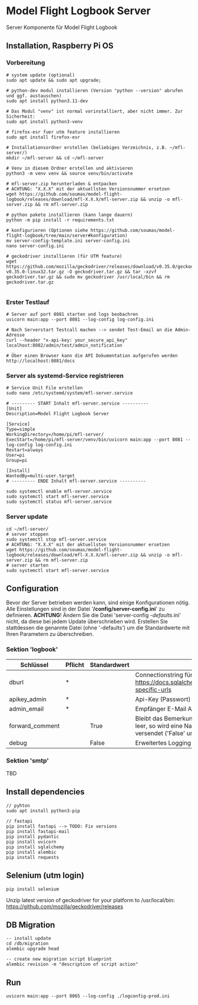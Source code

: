 # Model Flight Logbook Server

Server Komponente für Model Flight Logbook

## Installation, Raspberry Pi OS

### Vorbereitung
```shell
# system update (optional)
sudo apt update && sudo apt upgrade;

# python-dev modul installieren (Version "python --version" abrufen und ggf. austauschen)
sudo apt install python3.11-dev

# Das Modul "venv" ist normal vorinstalliert, aber nicht immer. Zur Sicherheit:
sudo apt install python3-venv

# firefox-esr fuer utm feature installieren
sudo apt install firefox-esr

# Installationsordner erstellen (beliebiges Verzeichnis, z.B. ~/mfl-server/)
mkdir ~/mfl-server && cd ~/mfl-server

# Venv in diesem Ordner erstellen und aktivieren
python3 -m venv venv && source venv/bin/activate

# mfl-server.zip herunterladen & entpacken
# ACHTUNG: "X.X.X" mit der aktuellsten Versionsnummer ersetzen
wget https://github.com/soumas/model-flight-logbook/releases/download/mfl-X.X.X/mfl-server.zip && unzip -o mfl-server.zip && rm mfl-server.zip

# python pakete installieren (kann lange dauern)
python -m pip install -r requirements.txt

# konfigurieren (Optionen siehe https://github.com/soumas/model-flight-logbook/tree/main/server#konfiguration)
mv server-config-template.ini server-config.ini
nano server-config.ini 

# geckodriver installieren (für UTM feature)
wget https://github.com/mozilla/geckodriver/releases/download/v0.35.0/geckodriver-v0.35.0-linux32.tar.gz -O geckodriver.tar.gz && tar -xzvf geckodriver.tar.gz && sudo mv geckodriver /usr/local/bin && rm geckodriver.tar.gz


```

### Erster Testlauf
```shell
# Server auf port 8081 starten und logs beobachren
uvicorn main:app --port 8081 --log-config log-config.ini

# Nach Serverstart Testcall machen --> sendet Test-Email an die Admin-Adresse
curl --header "x-api-key: your_secure_api_key" localhost:8082/admin/test/admin_notification

# Über einen Browser kann die API Dokumentation aufgerufen werden
http://localhost:8081/docs
```

### Server als systemd-Service registrieren
```shell
# Service Unit File erstellen
sudo nano /etc/systemd/system/mfl-server.service

# --------- START Inhalt mfl-server.service ----------
[Unit]
Description=Model Flight Logbook Server

[Service]
Type=simple
WorkingDirectory=/home/pi/mfl-server/
ExecStart=/home/pi/mfl-server/venv/bin/uvicorn main:app --port 8081 --log-config log-config.ini
Restart=always
User=pi
Group=pi

[Install]
WantedBy=multi-user.target
# --------- ENDE Inhalt mfl-server.service ----------

sudo systemctl enable mfl-server.service
sudo systemctl start mfl-server.service
sudo systemctl status mfl-server.service

```

### Server update
```shell
cd ~/mfl-server/
# server stoppen
sudo systemctl stop mfl-server.service
# ACHTUNG: "X.X.X" mit der aktuellsten Versionsnummer ersetzen
wget https://github.com/soumas/model-flight-logbook/releases/download/mfl-X.X.X/mfl-server.zip && unzip -o mfl-server.zip && rm mfl-server.zip
# server starten
sudo systemctl start mfl-server.service

```



## Configuration
Bevor der Server betrieben werden kann, sind einige Konfigurationen nötig. Alle Einstellungen sind in der Datei '**/config/server-config.ini**' zu definieren. **ACHTUNG**! Ändern Sie die Datei 'server-config *-defaults*.ini' nicht, da diese bei jedem Update überschrieben wird. Erstellen Sie stattdessen die genannte Datei (ohne '-defaults') um die Standardwerte mit Ihren Parametern zu überschreiben.

### Sektion 'logbook'
| Schlüssel | Pflicht | Standardwert | Beschreibung |
| --- | --- | --- | --- |
| dburl | * | | Connectionstring für den Verbindungsaufbau zur Datenbank.<br/>https://docs.sqlalchemy.org/en/20/core/engines.html#backend-specific-urls |
| apikey_admin | * | | Api-Key (Passwort) für administrative Endpunkte |
| admin_email | * | | Empfänger E-Mail Adresse des Systemadministrators |
| forward_comment | | True | Bleibt das Bemerkungsfeld beim Beenden eines Flugtages nicht leer, so wird eine Nachricht an den Systemadministrator versendet ('False' um Feature zu deaktivieren)
| debug | | False | Erweitertes Logging für Analyse und Fehlersuche |


### Sektion 'smtp'
TBD

## Install dependencies

```shell
// pyhton
sudo apt install python3-pip

// fastapi
pip install fastapi --> TODO: Fix versions
pip install fastapi-mail
pip install pydantic
pip install uvicorn
pip install sqlalchemy
pip install alembic
pip install requests

```

## Selenium (utm login)
```shell
pip install selenium
```

Unzip latest version of geckodriver for your platform to /usr/local/bin: https://github.com/mozilla/geckodriver/releases

## DB Migration
```shell
-- install update
cd /db/migration
alembic upgrade head

-- create new migration script blueprint
alembic revision -m "description of script action"
```

## Run

```shell
uvicorn main:app --port 8065 --log-config ./logconfig-prod.ini
```
